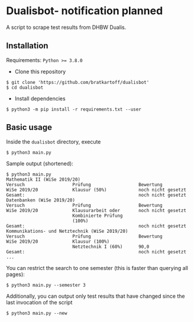 # Dualisbot- notification planned
A script to scrape test results from DHBW Dualis.

## Installation
Requirements: `Python >= 3.8.0`
- Clone this repository
```
$ git clone 'https://github.com/bratkartoff/dualisbot'
$ cd dualisbot
```
- Install dependencies
```
$ python3 -m pip install -r requirements.txt --user
```


## Basic usage
Inside the `dualisbot` directory, execute
```
$ python3 main.py
```

Sample output (shortened):
```
$ python3 main.py 
Mathematik II (WiSe 2019/20)
Versuch                  Prüfung                  Bewertung               
WiSe 2019/20             Klausur (50%)            noch nicht gesetzt      
Gesamt:                                           noch nicht gesetzt      
Datenbanken (WiSe 2019/20)
Versuch                  Prüfung                  Bewertung               
WiSe 2019/20             Klausurarbeit oder       noch nicht gesetzt      
                         Kombinierte Prüfung                              
                         (100%)                                           
Gesamt:                                           noch nicht gesetzt      
Kommunikations- und Netztechnik (WiSe 2019/20)
Versuch                  Prüfung                  Bewertung               
WiSe 2019/20             Klausur (100%)                                   
                         Netztechnik I (60%)      90,0                    
Gesamt:                                           noch nicht gesetzt      
...
```

You can restrict the search to one semester (this is faster than querying all pages):
```
$ python3 main.py --semester 3
```

Additionally, you can output only test results that have changed since the last invocation of the script
```
$ python3 main.py --new
```

